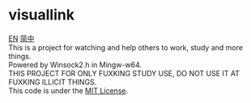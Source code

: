 # visuallink
[EN](https://github.com/orangeZSCB/visuallink?tab=readme-ov-file) [简中](https://github.com/orangeZSCB/visuallink/blob/master/READMEs/README_zh.md)    
This is a project for watching and help others to work, study and more things.     
Powered by Winsock2.h in Mingw-w64.    
THIS PROJECT FOR ONLY FUXKING STUDY USE, DO NOT USE IT AT FUXKING ILLICIT THINGS.    
This code is under the [MIT License](https://github.com/orangeZSCB/visuallink?tab=MIT-1-ov-file).
